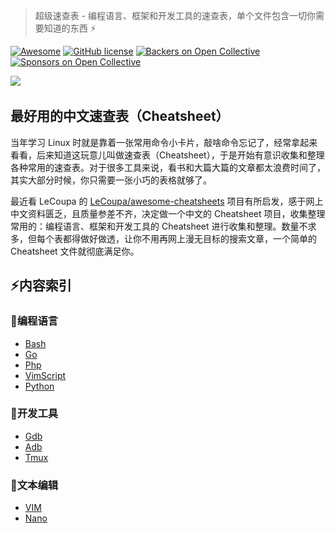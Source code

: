 > 超级速查表 - 编程语言、框架和开发工具的速查表，单个文件包含一切你需要知道的东西 :zap:

[![Awesome](https://cdn.rawgit.com/sindresorhus/awesome/d7305f38d29fed78fa85652e3a63e154dd8e8829/media/badge.svg)](https://github.com/skywind3000/awesome-cheatsheets) [![GitHub license](https://img.shields.io/badge/license-MIT-blue.svg)](https://github.com/skywind3000/awesome-cheatsheets/blob/master/LICENSE)
[![Backers on Open Collective](https://opencollective.com/awesome-cheatsheets/backers/badge.svg)](#backers) 
[![Sponsors on Open Collective](https://opencollective.com/awesome-cheatsheets/sponsors/badge.svg)](#sponsors) 

[![](awesome.png)](https://github.com/skywind3000/awesome-cheatsheets)
​                                                                                      

## 最好用的中文速查表（Cheatsheet）

当年学习 Linux 时就是靠着一张常用命令小卡片，敲啥命令忘记了，经常拿起来看看，后来知道这玩意儿叫做速查表（Cheatsheet），于是开始有意识收集和整理各种常用的速查表。对于很多工具来说，看书和大篇大篇的文章都太浪费时间了，其实大部分时候，你只需要一张小巧的表格就够了。

最近看 LeCoupa 的 [LeCoupa/awesome-cheatsheets](https://github.com/LeCoupa/awesome-cheatsheets) 项目有所启发，感于网上中文资料匮乏，且质量参差不齐，决定做一个中文的 Cheatsheet 项目，收集整理常用的：编程语言、框架和开发工具的 Cheatsheet 进行收集和整理。数量不求多，但每个表都得做好做透，让你不用再网上漫无目标的搜索文章，一个简单的 Cheatsheet 文件就彻底满足你。


## :zap:内容索引

### :page_with_curl:编程语言

- [Bash](languages/bash.sh)
- [Go](languages/golang.go)
- [Php](languages/php.php)
- [VimScript](languages/vimscript.md)
- [Python](languages/python.md)

### :wrench:开发工具

- [Gdb](tools/gdb.txt)
- [Adb](tools/adb.txt)
- [Tmux](tools/tmux.txt)

### :pencil:文本编辑

- [VIM](editors/vim.txt)
- [Nano](editors/nano.txt)
